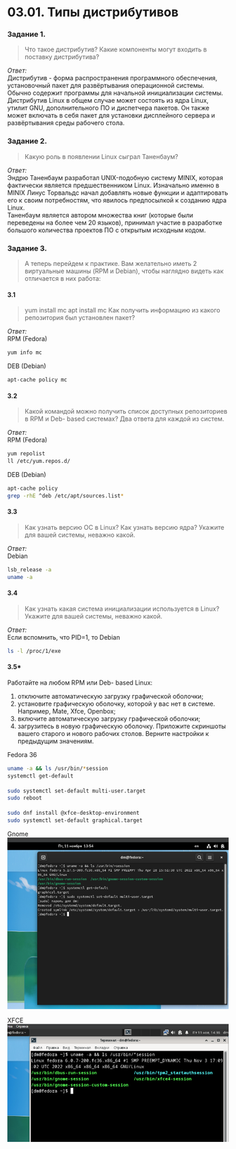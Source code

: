 # 03.01. Типы дистрибутивов
### Задание 1.
>Что такое дистрибутив? Какие компоненты могут входить в поставку дистрибутива?

*Ответ:*  
Дистрибутив - форма распространения программного обеспечения, установочный пакет для развёртывания операционной системы. Обычно содержит программы для начальной инициализации системы.  
Дистрибутив Linux в общем случае может состоять из ядра Linux, утилит GNU, дополнительного ПО и диспетчера пакетов. Он также может включать в себя пакет для установки дисплейного сервера и развёртывания среды рабочего стола.

### Задание 2.
>Какую роль в появлении Linux сыграл Таненбаум?

*Ответ:*  
Эндрю Таненбаум разработал UNIX-подобную систему MINIX, которая фактически является предшественником Linux. Изначально именно в MINIX Линус Торвальдс начал добавлять новые функции и адаптировать его к своим потребностям, что явилось предпосылкой к созданию ядра Linux.  
Таненбаум является автором множества книг (которые были переведены на более чем 20 языков), принимал участие в разработке большого количества проектов ПО с открытым исходным кодом.

### Задание 3.
>А теперь перейдем к практике. Вам желательно иметь 2 виртуальные машины (RPM и Debian), чтобы наглядно видеть как отличается в них работа:

#### 3.1
>yum install mc
>apt install mc
>Как получить информацию из какого репозитория был установлен пакет?

*Ответ:*  
RPM (Fedora)
```bash
yum info mc
```

DEB (Debian)
```bash
apt-cache policy mc
```

#### 3.2
>Какой командой можно получить список доступных репозиториев в RPM и Deb- based системах? Два ответа для каждой из систем.

*Ответ:*  
RPM (Fedora)
```bash
yum repolist
ll /etc/yum.repos.d/
```

DEB (Debian)
```bash
apt-cache policy
grep -rhE ^deb /etc/apt/sources.list*
```


#### 3.3
>Как узнать версию ОС в Linux? Как узнать версию ядра? Укажите для вашей системы, неважно какой.

*Ответ:*  
Debian
```bash
lsb_release -a
uname -a
```

#### 3.4
>Как узнать какая система инициализации используется в Linux? Укажите для вашей системы, неважно какой.

*Ответ:*  
Если вспомнить, что PID=1, то
Debian
```bash
ls -l /proc/1/exe
```

#### 3.5*
Работайте на любом RPM или Deb- based Linux:
1. отключите автоматическую загрузку графической оболочки;
2. установите графическую оболочку, которой у вас нет в системе. Например, Mate, Xfce, Openbox;
3. включите автоматическую загрузку графической оболочки;
4. загрузитесь в новую графическую оболочку.
Приложите скриншоты вашего старого и нового рабочих столов.
Верните настройки к предыдущим значениям.

Fedora 36
```bash
uname -a && ls /usr/bin/*session
systemctl get-default

sudo systemctl set-default multi-user.target
sudo reboot

sudo dnf install @xfce-desktop-environment
sudo systemctl set-default graphical.target
```

Gnome  
![](_attachments/03.01-3.5-1.png)

XFCE  
![](_attachments/03.01-3.5-2.png)